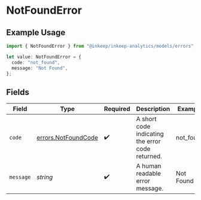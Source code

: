 # NotFoundError

## Example Usage

```typescript
import { NotFoundError } from "@inkeep/inkeep-analytics/models/errors";

let value: NotFoundError = {
  code: "not_found",
  message: "Not Found",
};
```

## Fields

| Field                                                      | Type                                                       | Required                                                   | Description                                                | Example                                                    |
| ---------------------------------------------------------- | ---------------------------------------------------------- | ---------------------------------------------------------- | ---------------------------------------------------------- | ---------------------------------------------------------- |
| `code`                                                     | [errors.NotFoundCode](../../models/errors/notfoundcode.md) | :heavy_check_mark:                                         | A short code indicating the error code returned.           | not_found                                                  |
| `message`                                                  | *string*                                                   | :heavy_check_mark:                                         | A human readable error message.                            | Not Found                                                  |